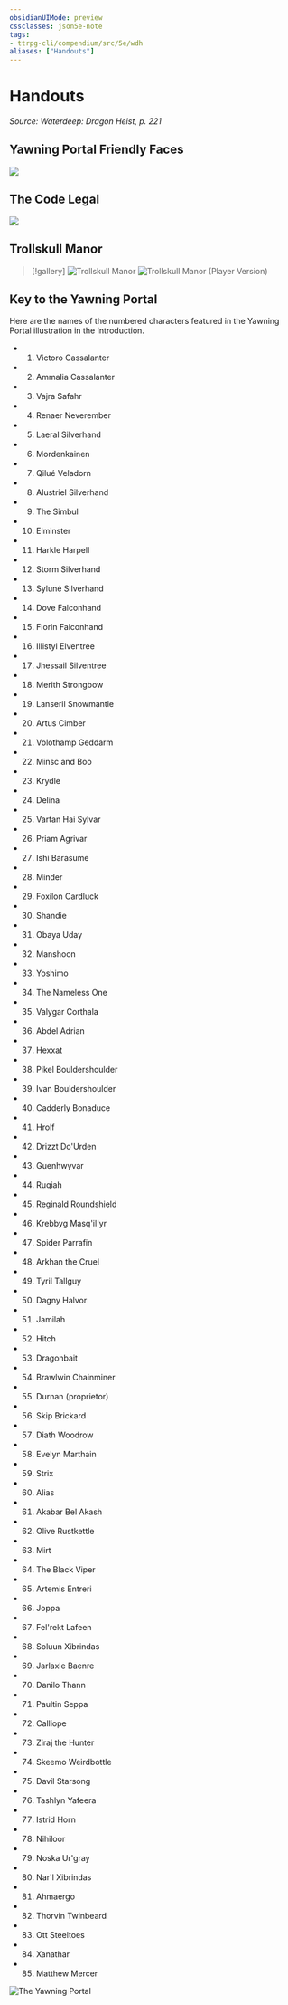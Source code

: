 ```yaml
---
obsidianUIMode: preview
cssclasses: json5e-note
tags:
- ttrpg-cli/compendium/src/5e/wdh
aliases: ["Handouts"]
---
```

# Handouts
*Source: Waterdeep: Dragon Heist, p. 221* 

## Yawning Portal Friendly Faces

![](adventure/WDH/Friendly-Faces.webp#center)

## The Code Legal

![](adventure/WDH/The-Code-Legal.webp#center)

## Trollskull Manor

> [!gallery]
> ![Trollskull Manor](adventure/WDH/Trollskull-Manor-DM.webp#gallery)
> ![Trollskull Manor (Player Version)](adventure/WDH/Trollskull-Manor-Players.webp#gallery)

## Key to the Yawning Portal

Here are the names of the numbered characters featured in the Yawning Portal illustration in the Introduction.

- 1. Victoro Cassalanter  
- 2. Ammalia Cassalanter  
- 3. Vajra Safahr  
- 4. Renaer Neverember  
- 5. Laeral Silverhand  
- 6. Mordenkainen  
- 7. Qilué Veladorn  
- 8. Alustriel Silverhand  
- 9. The Simbul  
- 10. Elminster  
- 11. Harkle Harpell  
- 12. Storm Silverhand  
- 13. Syluné Silverhand  
- 14. Dove Falconhand  
- 15. Florin Falconhand  
- 16. Illistyl Elventree  
- 17. Jhessail Silventree  
- 18. Merith Strongbow  
- 19. Lanseril Snowmantle  
- 20. Artus Cimber  
- 21. Volothamp Geddarm  
- 22. Minsc and Boo  
- 23. Krydle  
- 24. Delina  
- 25. Vartan Hai Sylvar  
- 26. Priam Agrivar  
- 27. Ishi Barasume  
- 28. Minder  
- 29. Foxilon Cardluck  
- 30. Shandie  
- 31. Obaya Uday  
- 32. Manshoon  
- 33. Yoshimo  
- 34. The Nameless One  
- 35. Valygar Corthala  
- 36. Abdel Adrian  
- 37. Hexxat  
- 38. Pikel Bouldershoulder  
- 39. Ivan Bouldershoulder  
- 40. Cadderly Bonaduce  
- 41. Hrolf  
- 42. Drizzt Do'Urden  
- 43. Guenhwyvar  
- 44. Ruqiah  
- 45. Reginald Roundshield  
- 46. Krebbyg Masq'il'yr  
- 47. Spider Parrafin  
- 48. Arkhan the Cruel  
- 49. Tyril Tallguy  
- 50. Dagny Halvor  
- 51. Jamilah  
- 52. Hitch  
- 53. Dragonbait  
- 54. Brawlwin Chainminer  
- 55. Durnan (proprietor)  
- 56. Skip Brickard  
- 57. Diath Woodrow  
- 58. Evelyn Marthain  
- 59. Strix  
- 60. Alias  
- 61. Akabar Bel Akash  
- 62. Olive Rustkettle  
- 63. Mirt  
- 64. The Black Viper  
- 65. Artemis Entreri  
- 66. Joppa  
- 67. Fel'rekt Lafeen  
- 68. Soluun Xibrindas  
- 69. Jarlaxle Baenre  
- 70. Danilo Thann  
- 71. Paultin Seppa  
- 72. Calliope  
- 73. Ziraj the Hunter  
- 74. Skeemo Weirdbottle  
- 75. Davil Starsong  
- 76. Tashlyn Yafeera  
- 77. Istrid Horn  
- 78. Nihiloor  
- 79. Noska Ur'gray  
- 80. Nar'l Xibrindas  
- 81. Ahmaergo  
- 82. Thorvin Twinbeard  
- 83. Ott Steeltoes  
- 84. Xanathar  
- 85. Matthew Mercer  

![The Yawning Portal](adventure/WDH/The-Yawning-Portal.webp#center)